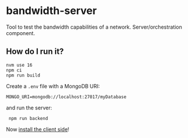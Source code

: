 # bandwidth-server

Tool to test the bandwidth capabilities of a network. Server/orchestration component.

## How do I run it?

```
nvm use 16
npm ci
npm run build
```

Create a `.env` file with a MongoDB URI:

```
MONGO_URI=mongodb://localhost:27017/myDatabase
```

and run the server:

```
 npm run backend
```

Now [install the client side](https://github.com/techied/bandwidth-client)!